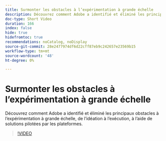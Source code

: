 ```yaml
---
title: Surmonter les obstacles à l’expérimentation à grande échelle
description: Découvrez comment Adobe a identifié et éliminé les principaux obstacles à l’expérimentation à grande échelle, de l’idéation à l’exécution, à l’aide de solutions pilotées par les plateformes.
doc-type: Short Video
duration: 166
index: false
hide: true
hidefromtoc: true
recommendations: noCatalog, noDisplay
source-git-commit: 28e2477974df6d22cff87eb9c242657e23569b15
workflow-type: tm+mt
source-wordcount: '48'
ht-degree: 0%

---
```



# Surmonter les obstacles à l’expérimentation à grande échelle

Découvrez comment Adobe a identifié et éliminé les principaux obstacles à l’expérimentation à grande échelle, de l’idéation à l’exécution, à l’aide de solutions pilotées par les plateformes.

<!-- 62_S531_3442531_165_overcoming-barriers-to-experimentation-at-scale -->
>[!VIDEO](https://video.tv.adobe.com/v/3460374/?learn=on&enablevpops=true&captions=fre_fr)
